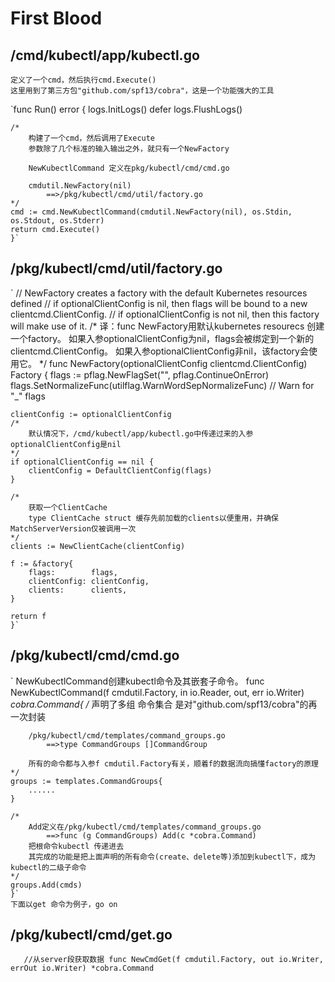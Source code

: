 # First Blood
## /cmd/kubectl/app/kubectl.go
	定义了一个cmd，然后执行cmd.Execute()
	这里用到了第三方包"github.com/spf13/cobra"，这是一个功能强大的工具
`func Run() error {
	logs.InitLogs()
	defer logs.FlushLogs()

	/*
		构建了一个cmd，然后调用了Execute
		参数除了几个标准的输入输出之外，就只有一个NewFactory

		NewKubectlCommand 定义在pkg/kubectl/cmd/cmd.go

		cmdutil.NewFactory(nil)
			==>/pkg/kubectl/cmd/util/factory.go
	*/
	cmd := cmd.NewKubectlCommand(cmdutil.NewFactory(nil), os.Stdin, os.Stdout, os.Stderr)
	return cmd.Execute()
	}`	
## /pkg/kubectl/cmd/util/factory.go
`	// NewFactory creates a factory with the default Kubernetes resources defined
	// if optionalClientConfig is nil, then flags will be bound to a new clientcmd.ClientConfig.
	// if optionalClientConfig is not nil, then this factory will make use of it.
	/*
	译：func NewFactory用默认kubernetes resourecs 创建一个factory。
	   如果入参optionalClientConfig为nil，flags会被绑定到一个新的clientcmd.ClientConfig。
	   如果入参optionalClientConfig非nil，该factory会使用它。
	*/
	func NewFactory(optionalClientConfig clientcmd.ClientConfig) Factory {
	flags := pflag.NewFlagSet("", pflag.ContinueOnError)
	flags.SetNormalizeFunc(utilflag.WarnWordSepNormalizeFunc) // Warn for "_" flags

	clientConfig := optionalClientConfig
	/*
		默认情况下，/cmd/kubectl/app/kubectl.go中传递过来的入参optionalClientConfig是nil
	*/
	if optionalClientConfig == nil {
		clientConfig = DefaultClientConfig(flags)
	}

	/*
		获取一个ClientCache
		type ClientCache struct 缓存先前加载的clients以便重用，并确保MatchServerVersion仅被调用一次
	*/
	clients := NewClientCache(clientConfig)

	f := &factory{
		flags:        flags,
		clientConfig: clientConfig,
		clients:      clients,
	}

	return f
	}`
## /pkg/kubectl/cmd/cmd.go
`	NewKubectlCommand创建kubectl命令及其嵌套子命令。
func NewKubectlCommand(f cmdutil.Factory, in io.Reader, out, err io.Writer) *cobra.Command{
	/*
		声明了多组 命令集合
		是对"github.com/spf13/cobra"的再一次封装

		/pkg/kubectl/cmd/templates/command_groups.go
			==>type CommandGroups []CommandGroup

		所有的命令都与入参f cmdutil.Factory有关，顺着f的数据流向搞懂factory的原理
	*/
	groups := templates.CommandGroups{
		......
	}
	
	/*
		Add定义在/pkg/kubectl/cmd/templates/command_groups.go
			==>func (g CommandGroups) Add(c *cobra.Command)
		把根命令kubectl 传递进去
		其完成的功能是把上面声明的所有命令(create、delete等)添加到kubectl下，成为kubectl的二级子命令
	*/
	groups.Add(cmds)
	}`
	下面以get 命令为例子，go on

## /pkg/kubectl/cmd/get.go
`	//从server段获取数据
	func NewCmdGet(f cmdutil.Factory, out io.Writer, errOut io.Writer) *cobra.Command`
	
	
